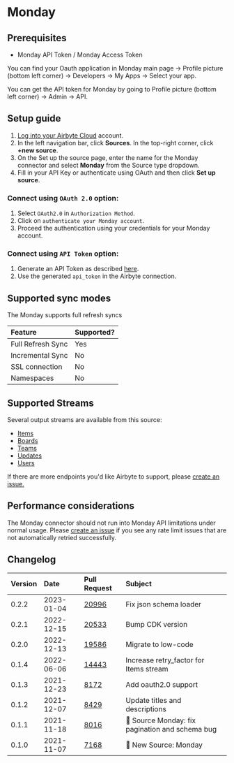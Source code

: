 # Monday

## Prerequisites

* Monday API Token / Monday Access Token

You can find your Oauth application in Monday main page -> Profile picture (bottom left corner) -> Developers -> My Apps -> Select your app.

You can get the API token for Monday by going to Profile picture (bottom left corner) -> Admin -> API.

## Setup guide

1. [Log into your Airbyte Cloud](https://cloud.airbyte.io/workspaces) account.
2. In the left navigation bar, click **Sources**. In the top-right corner, click **+new source**.
3. On the Set up the source page, enter the name for the Monday connector and select **Monday** from the Source type dropdown.
4. Fill in your API Key or authenticate using OAuth and then click **Set up source**.

### Connect using `OAuth 2.0` option:
1. Select `OAuth2.0` in `Authorization Method`.
2. Click on `authenticate your Monday account`.
2. Proceed the authentication using your credentials for your Monday account.

### Connect using `API Token` option:
1. Generate an API Token as described [here](https://developer.monday.com/api-reference/docs/authentication).
2. Use the generated `api_token` in the Airbyte connection.

## Supported sync modes

The Monday supports full refresh syncs

| Feature           | Supported? |
|:------------------|:-----------|
| Full Refresh Sync | Yes        |
| Incremental Sync  | No         |
| SSL connection    | No         |
| Namespaces        | No         |

## Supported Streams

Several output streams are available from this source:

* [Items](https://developer.monday.com/api-reference/docs/items-queries)
* [Boards](https://developer.monday.com/api-reference/docs/groups-queries#groups-queries)
* [Teams](https://developer.monday.com/api-reference/docs/teams-queries)
* [Updates](https://developer.monday.com/api-reference/docs/updates-queries)
* [Users](https://developer.monday.com/api-reference/docs/users-queries-1)

If there are more endpoints you'd like Airbyte to support, please [create an issue.](https://github.com/airbytehq/airbyte/issues/new/choose)


## Performance considerations

The Monday connector should not run into Monday API limitations under normal usage. Please [create an issue](https://github.com/airbytehq/airbyte/issues) if you see any rate limit issues that are not automatically retried successfully.


## Changelog

| Version | Date       | Pull Request                                             | Subject                                         |
|:--------|:-----------|:---------------------------------------------------------|:------------------------------------------------|
| 0.2.2   | 2023-01-04 | [20996](https://github.com/airbytehq/airbyte/pull/20996) | Fix json schema loader                          |
| 0.2.1   | 2022-12-15 | [20533](https://github.com/airbytehq/airbyte/pull/20533) | Bump CDK version                                |
| 0.2.0   | 2022-12-13 | [19586](https://github.com/airbytehq/airbyte/pull/19586) | Migrate to low-code                             |
| 0.1.4   | 2022-06-06 | [14443](https://github.com/airbytehq/airbyte/pull/14443) | Increase retry_factor for Items stream          |
| 0.1.3   | 2021-12-23 | [8172](https://github.com/airbytehq/airbyte/pull/8172)   | Add oauth2.0 support                            |
| 0.1.2   | 2021-12-07 | [8429](https://github.com/airbytehq/airbyte/pull/8429)   | Update titles and descriptions                  |
| 0.1.1   | 2021-11-18 | [8016](https://github.com/airbytehq/airbyte/pull/8016)   | 🐛 Source Monday: fix pagination and schema bug |
| 0.1.0   | 2021-11-07 | [7168](https://github.com/airbytehq/airbyte/pull/7168)   | 🎉 New Source: Monday                           |
